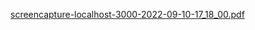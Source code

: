 [screencapture-localhost-3000-2022-09-10-17_18_00.pdf](https://github.com/AmrutaDengale/hotelapp-react/files/9540273/screencapture-localhost-3000-2022-09-10-17_18_00.pdf)
